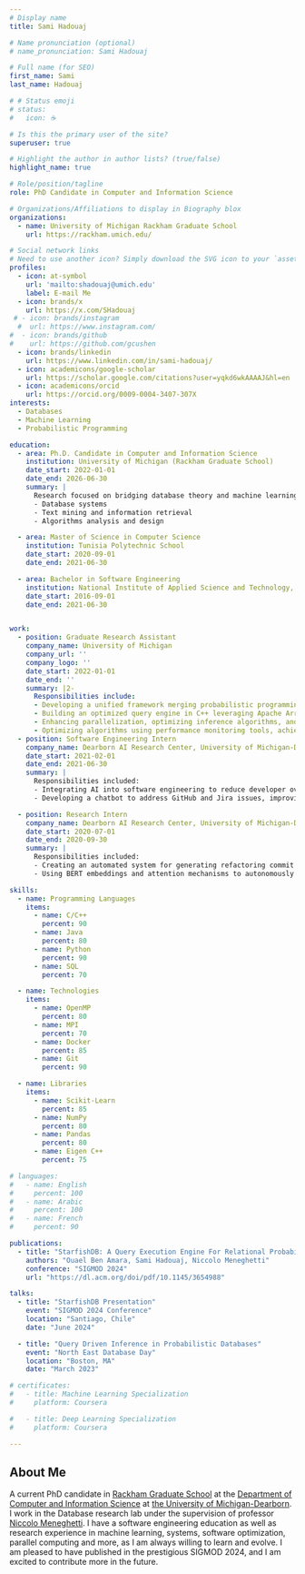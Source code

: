 ```yaml
---
# Display name
title: Sami Hadouaj

# Name pronunciation (optional)
# name_pronunciation: Sami Hadouaj

# Full name (for SEO)
first_name: Sami
last_name: Hadouaj

# # Status emoji
# status:
#   icon: ☕️

# Is this the primary user of the site?
superuser: true

# Highlight the author in author lists? (true/false)
highlight_name: true

# Role/position/tagline
role: PhD Candidate in Computer and Information Science

# Organizations/Affiliations to display in Biography blox
organizations:
  - name: University of Michigan Rackham Graduate School
    url: https://rackham.umich.edu/

# Social network links
# Need to use another icon? Simply download the SVG icon to your `assets/media/icons/` folder.
profiles:
  - icon: at-symbol
    url: 'mailto:shadouaj@umich.edu'
    label: E-mail Me
  - icon: brands/x
    url: https://x.com/SHadouaj
 # - icon: brands/instagram
  #  url: https://www.instagram.com/
#  - icon: brands/github
#    url: https://github.com/gcushen
  - icon: brands/linkedin
    url: https://www.linkedin.com/in/sami-hadouaj/
  - icon: academicons/google-scholar
    url: https://scholar.google.com/citations?user=yqkd6wkAAAAJ&hl=en
  - icon: academicons/orcid
    url: https://orcid.org/0009-0004-3407-307X
interests:
  - Databases
  - Machine Learning
  - Probabilistic Programming

education:
  - area: Ph.D. Candidate in Computer and Information Science
    institution: University of Michigan (Rackham Graduate School)
    date_start: 2022-01-01
    date_end: 2026-06-30
    summary: |
      Research focused on bridging database theory and machine learning algorithms. Courses included:
      - Database systems
      - Text mining and information retrieval
      - Algorithms analysis and design

  - area: Master of Science in Computer Science
    institution: Tunisia Polytechnic School
    date_start: 2020-09-01
    date_end: 2021-06-30

  - area: Bachelor in Software Engineering
    institution: National Institute of Applied Science and Technology, Tunisia
    date_start: 2016-09-01
    date_end: 2021-06-30


work:
  - position: Graduate Research Assistant
    company_name: University of Michigan
    company_url: ''
    company_logo: ''
    date_start: 2022-01-01
    date_end: ''
    summary: |2-
      Responsibilities include:
      - Developing a unified framework merging probabilistic programming and databases for efficient statistical inference using MCMC sampling.
      - Building an optimized query engine in C++ leveraging Apache Arrow, JIT (ClangJIT), and parallel MCMC inference (OpenMP).
      - Enhancing parallelization, optimizing inference algorithms, and resolving race conditions, resulting in an 8x system performance increase.
      - Optimizing algorithms using performance monitoring tools, achieving a 50% performance increase with a collapsed variational inference algorithm.
  - position: Software Engineering Intern
    company_name: Dearborn AI Research Center, University of Michigan-Dearborn
    date_start: 2021-02-01
    date_end: 2021-06-30
    summary: |
      Responsibilities included:
      - Integrating AI into software engineering to reduce developer overhead and enhance productivity.
      - Developing a chatbot to address GitHub and Jira issues, improving software quality metrics.

  - position: Research Intern
    company_name: Dearborn AI Research Center, University of Michigan-Dearborn
    date_start: 2020-07-01
    date_end: 2020-09-30
    summary: |
      Responsibilities included:
      - Creating an automated system for generating refactoring commit messages.
      - Using BERT embeddings and attention mechanisms to autonomously generate descriptive GitHub commit messages, assisting developers.

skills:
  - name: Programming Languages
    items:
      - name: C/C++
        percent: 90
      - name: Java
        percent: 80
      - name: Python
        percent: 90
      - name: SQL
        percent: 70

  - name: Technologies
    items:
      - name: OpenMP
        percent: 80
      - name: MPI
        percent: 70
      - name: Docker
        percent: 85
      - name: Git
        percent: 90

  - name: Libraries
    items:
      - name: Scikit-Learn
        percent: 85
      - name: NumPy
        percent: 80
      - name: Pandas
        percent: 80
      - name: Eigen C++
        percent: 75

# languages:
#   - name: English
#     percent: 100
#   - name: Arabic
#     percent: 100
#   - name: French
#     percent: 90

publications:
  - title: "StarfishDB: A Query Execution Engine For Relational Probabilistic Programming"
    authors: "Ouael Ben Amara, Sami Hadouaj, Niccolo Meneghetti"
    conference: "SIGMOD 2024"
    url: "https://dl.acm.org/doi/pdf/10.1145/3654988"

talks:
  - title: "StarfishDB Presentation"
    event: "SIGMOD 2024 Conference"
    location: "Santiago, Chile"
    date: "June 2024"

  - title: "Query Driven Inference in Probabilistic Databases"
    event: "North East Database Day"
    location: "Boston, MA"
    date: "March 2023"

# certificates:
#   - title: Machine Learning Specialization
#     platform: Coursera

#   - title: Deep Learning Specialization
#     platform: Coursera

---
```


## About Me
A current PhD candidate in <a href="https://rackham.umich.edu/">Rackham Graduate School</a> at the 
<a href="https://umdearborn.edu/cecs/departments/computer-and-information-science">Department of Computer and Information Science</a> at 
<a href="https://umdearborn.edu/">the University of Michigan-Dearborn</a>. 
I work in the Database research lab under the supervision of professor
 <a href="https://www-personal.umd.umich.edu/~niccolom/">Niccolo Meneghetti</a>.
I have a software engineering education as well as research experience in machine learning, systems, software optimization, parallel computing and more, as I am always willing to learn and evolve.
I am pleased to have published in the prestigious SIGMOD 2024, and I am excited to contribute more in the future.